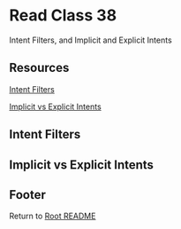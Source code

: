 # Read Class 38

Intent Filters, and Implicit and Explicit Intents

## Resources

[Intent Filters](https://developer.android.com/training/basics/intents/filters)

[Implicit vs Explicit Intents](https://developer.android.com/guide/components/intents-filters#Types)

## Intent Filters

## Implicit vs Explicit Intents

## Footer

Return to [Root README](../README.html)
